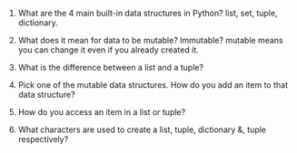 1. What are the 4 main built-in data structures in Python?
list, set, tuple, dictionary.  
2. What does it mean for data to be mutable? Immutable?
mutable means you can change it even if you already created it. 
3. What is the difference between a list and a tuple?

4. Pick one of the mutable data structures. How do you add an item to that data structure? 

5. How do you access an item in a list or tuple?

6. What characters are used to create a list, tuple, dictionary &, tuple respectively?
